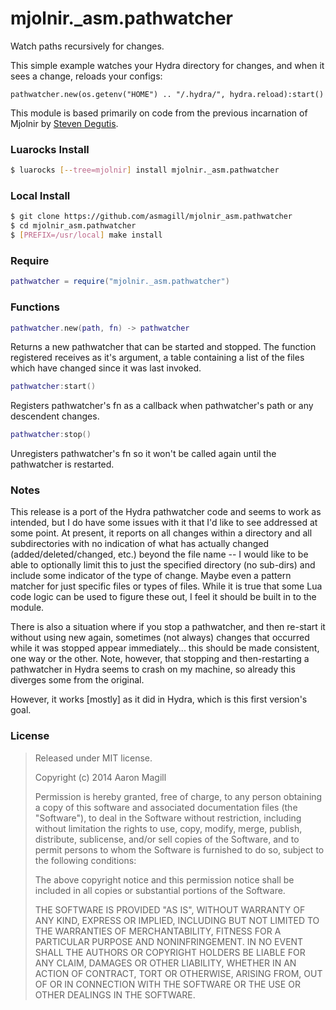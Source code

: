 mjolnir._asm.pathwatcher
========================

Watch paths recursively for changes.

This simple example watches your Hydra directory for changes, and when it sees a change, reloads your configs:

    pathwatcher.new(os.getenv("HOME") .. "/.hydra/", hydra.reload):start()

This module is based primarily on code from the previous incarnation of Mjolnir by [Steven Degutis](https://github.com/sdegutis/).


### Luarocks Install
~~~bash
$ luarocks [--tree=mjolnir] install mjolnir._asm.pathwatcher
~~~

### Local Install
~~~bash
$ git clone https://github.com/asmagill/mjolnir_asm.pathwatcher
$ cd mjolnir_asm.pathwatcher
$ [PREFIX=/usr/local] make install
~~~

### Require

~~~lua
pathwatcher = require("mjolnir._asm.pathwatcher")
~~~

### Functions

~~~lua
pathwatcher.new(path, fn) -> pathwatcher
~~~
Returns a new pathwatcher that can be started and stopped.  The function registered receives as it's argument, a table containing a list of the files which have changed since it was last invoked.

~~~lua
pathwatcher:start()
~~~
Registers pathwatcher's fn as a callback when pathwatcher's path or any descendent changes.

~~~lua
pathwatcher:stop()
~~~
Unregisters pathwatcher's fn so it won't be called again until the pathwatcher is restarted.

### Notes

This release is a port of the Hydra pathwatcher code and seems to work as intended, but I do have some issues with it that I'd like to see addressed at some point. At present, it reports on all changes within a directory and all subdirectories with no indication of what has actually changed (added/deleted/changed, etc.) beyond the file name -- I would like to be able to optionally limit this to just the specified directory (no sub-dirs) and include some indicator of the type of change. Maybe even a pattern matcher for just specific files or types of files.  While it is true that some Lua code logic can be used to figure these out, I feel it should be built in to the module.

There is also a situation where if you stop a pathwatcher, and then re-start it without using new again, sometimes (not always) changes that occurred while it was stopped appear immediately... this should be made consistent, one way or the other. Note, however, that stopping and then-restarting a pathwatcher in Hydra seems to crash on my machine, so already this diverges some from the original.

However, it works [mostly] as it did in Hydra, which is this first version's goal.

### License

> Released under MIT license.
>
> Copyright (c) 2014 Aaron Magill
>
> Permission is hereby granted, free of charge, to any person obtaining a copy
> of this software and associated documentation files (the "Software"), to deal
> in the Software without restriction, including without limitation the rights
> to use, copy, modify, merge, publish, distribute, sublicense, and/or sell
> copies of the Software, and to permit persons to whom the Software is
> furnished to do so, subject to the following conditions:
>
> The above copyright notice and this permission notice shall be included in
> all copies or substantial portions of the Software.
>
> THE SOFTWARE IS PROVIDED "AS IS", WITHOUT WARRANTY OF ANY KIND, EXPRESS OR
> IMPLIED, INCLUDING BUT NOT LIMITED TO THE WARRANTIES OF MERCHANTABILITY,
> FITNESS FOR A PARTICULAR PURPOSE AND NONINFRINGEMENT. IN NO EVENT SHALL THE
> AUTHORS OR COPYRIGHT HOLDERS BE LIABLE FOR ANY CLAIM, DAMAGES OR OTHER
> LIABILITY, WHETHER IN AN ACTION OF CONTRACT, TORT OR OTHERWISE, ARISING FROM,
> OUT OF OR IN CONNECTION WITH THE SOFTWARE OR THE USE OR OTHER DEALINGS IN
> THE SOFTWARE.
